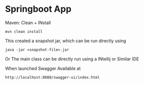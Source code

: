# Springboot App

Maven:
Clean + INstall
```
mvn clean install
```

This created a snapshot jar, which can be run directly using
```
java -jar <snapshot-file>.jar
```

Or The main class can be directly run using a INtellij or Similar IDE

When launched
Swagger Available at 
```
http://localhost:8080/swagger-ui/index.html
```
